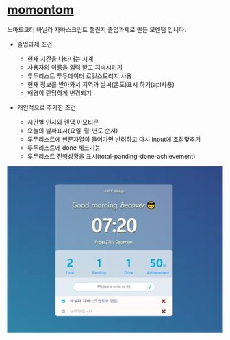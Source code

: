 # [momontom](https://becover.github.io/momontom)

노마드코더 바닐라 자바스크립트 챌린지 졸업과제로 만든 모멘텀 입니다.

- 졸업과제 조건
  - 현재 시간을 나타내는 시계
  - 사용자의 이름을 입력 받고 지속시키기
  - 투두리스트 투두데이터 로컬스토리지 사용
  - 현재 정보를 받아와서 지역과 날씨(온도)표시 하기(api사용)
  - 배경이 랜덤하게 변경되기

- 개인적으로 추가한 조건
  - 시간별 인사와 랜덤 이모티콘
  - 오늘의 날짜표시(요일-월-년도 순서)
  - 투두리스트에 빈문자열이 들어가면 반려하고 다시 input에 초점맞추기
  - 투두리스트에 done 체크기능
  - 투두리스트 진행상황을 표시(total-panding-done-achievement)

![sample](https://github.com/becover/momontom/blob/master/src/img/sample.png?raw=true)

